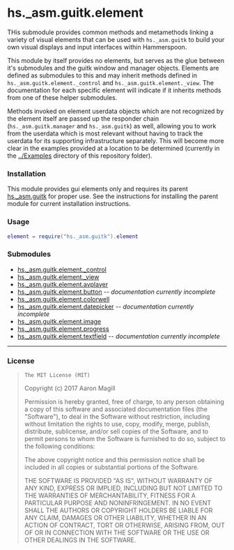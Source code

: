 hs._asm.guitk.element
=====================

THis submodule provides common methods and metamethods linking a variety of visual elements that can be used with `hs._asm.guitk` to build your own visual displays and input  interfaces within Hammerspoon.

This module by itself provides no elements, but serves as the glue between it's submodules and the guitk window and manager objects.  Elements are defined as submodules to this and may inherit methods defined in `hs._asm.guitk.element._control` and `hs._asm.guitk.element._view`.  The documentation for each specific element will indicate if it inherits methods from one of these helper submodules.

Methods invoked on element userdata objects which are not recognized by the element itself are passed up the responder chain (`hs._asm.guitk.manager` and `hs._asm.guitk`) as well, allowing you to work from the userdata which is most relevant without having to track the userdata for its supporting infrastructure separately. This will become more clear in the examples provided at a location to be determined (currently in the [../Examples](../Examples) directory of this repository folder).

### Installation

This module provides gui elements only and requires its parent [hs._asm.guitk](..) for proper use. See the instructions for installing the parent module for current installation instructions.

### Usage
~~~lua
element = require("hs._asm.guitk").element
~~~

### Submodules

* [hs._asm.guitk.element._control](README._control.md)
* [hs._asm.guitk.element._view](README._view.md)
* [hs._asm.guitk.element.avplayer](README.avplayer.md)
* [hs._asm.guitk.element.button](README.button.md) -- *documentation currently incomplete*
* [hs._asm.guitk.element.colorwell](README.colorwell.md)
* [hs._asm.guitk.element.datepicker](README.datepicker.md) -- *documentation currently incomplete*
* [hs._asm.guitk.element.image](README.image.md)
* [hs._asm.guitk.element.progress](README.progress.md)
* [hs._asm.guitk.element.textfield](README.textfield.md) -- *documentation currently incomplete*

- - -

### License

>     The MIT License (MIT)
>
> Copyright (c) 2017 Aaron Magill
>
> Permission is hereby granted, free of charge, to any person obtaining a copy of this software and associated documentation files (the "Software"), to deal in the Software without restriction, including without limitation the rights to use, copy, modify, merge, publish, distribute, sublicense, and/or sell copies of the Software, and to permit persons to whom the Software is furnished to do so, subject to the following conditions:
>
> The above copyright notice and this permission notice shall be included in all copies or substantial portions of the Software.
>
> THE SOFTWARE IS PROVIDED "AS IS", WITHOUT WARRANTY OF ANY KIND, EXPRESS OR IMPLIED, INCLUDING BUT NOT LIMITED TO THE WARRANTIES OF MERCHANTABILITY, FITNESS FOR A PARTICULAR PURPOSE AND NONINFRINGEMENT. IN NO EVENT SHALL THE AUTHORS OR COPYRIGHT HOLDERS BE LIABLE FOR ANY CLAIM, DAMAGES OR OTHER LIABILITY, WHETHER IN AN ACTION OF CONTRACT, TORT OR OTHERWISE, ARISING FROM, OUT OF OR IN CONNECTION WITH THE SOFTWARE OR THE USE OR OTHER DEALINGS IN THE SOFTWARE.
>


